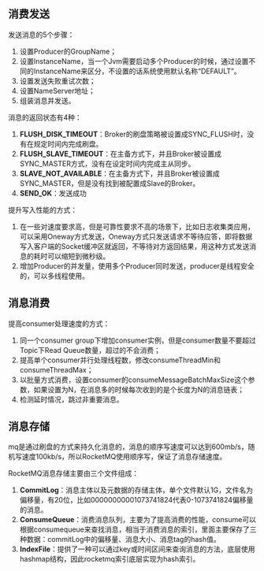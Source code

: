 ## 消费发送

发送消息的5个步骤：

1. 设置Producer的GroupName；
2. 设置InstanceName，当一个Jvm需要启动多个Producer的时候，通过设置不同的InstanceName来区分，不设置的话系统使用默认名称“DEFAULT”。
3. 设置发送失败重试次数；
4. 设置NameServer地址；
5. 组装消息并发送。

消息的返回状态有4种：

1.  **FLUSH_DISK_TIMEOUT**：Broker的刷盘策略被设置成SYNC_FLUSH时，没有在规定时间内完成刷盘。
2. **FLUSH_SLAVE_TIMEOUT**：在主备方式下，并且Broker被设置成SYNC_MASTER方式，没有在设定时间内完成主从同步。
3. **SLAVE_NOT_AVAILABLE**：在主备方式下，并且Broker被设置成SYNC_MASTER，但是没有找到被配置成Slave的Broker。
4. **SEND_OK**：发送成功

提升写入性能的方式：

1. 在一些对速度要求高，但是可靠性要求不高的场景下，比如日志收集类应用， 可以采用Oneway方式发送，Oneway方式只发送请求不等待应答，即将数据写入客户端的Socket缓冲区就返回，不等待对方返回结果，用这种方式发送消息的耗时可以缩短到微秒级。
2. 增加Producer的并发量，使用多个Producer同时发送，producer是线程安全的，可以多线程使用。

## 消息消费

提高consumer处理速度的方式：

1. 同一个consumer group下增加consumer实例，但是consumer数量不要超过Topic下Read Queue数量，超过的不会消费；
2. 提高单个consumer并行处理线程数，修改consumeThreadMin和consumeThreadMax；
3. 以批量方式消费，设置consumer的consumeMessageBatchMaxSize这个参数，如果设置为N，在消息多的时候每次收到的是个长度为N的消息链表；
4. 检测延时情况，跳过非重要消息。

## 消息存储

mq是通过刷盘的方式来持久化消息的，消息的顺序写速度可以达到600mb/s，随机写速度100kb/s，所以RocketMQ使用顺序写，保证了消息存储速度。

RocketMQ消息存储主要由三个文件组成：

1. **CommitLog**：消息主体以及元数据的存储主体，单个文件默认1G，文件名为偏移量，有20位，比如00000000001073741824代表0-1073741824偏移量的消息。
2. **ConsumeQueue**：消费消息队列，主要为了提高消费的性能，consume可以根据consumequeue来查找消息，相当于消费消息的索引，里面主要保存了三种数据：commitLog中的偏移量、消息大小、消息tag的hash值。
3. **IndexFile**：提供了一种可以通过key或时间区间来查询消息的方法，底层使用hashmap结构，因此rocketmq索引底层实现为hash索引。